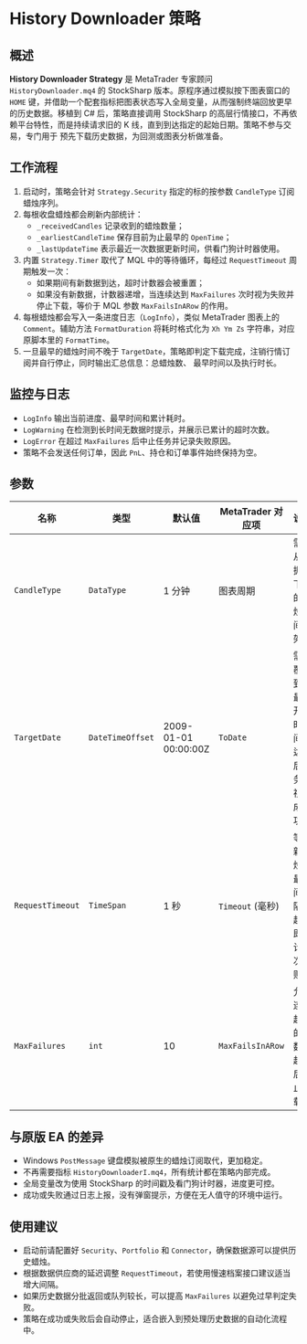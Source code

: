 # History Downloader 策略

## 概述
**History Downloader Strategy** 是 MetaTrader 专家顾问 `HistoryDownloader.mq4` 的 StockSharp 版本。原程序通过模拟按下图表窗口的
`HOME` 键，并借助一个配套指标把图表状态写入全局变量，从而强制终端回放更早的历史数据。移植到 C# 后，策略直接调用
StockSharp 的高层行情接口，不再依赖平台特性，而是持续请求旧的 K 线，直到到达指定的起始日期。策略不参与交易，专门用于
预先下载历史数据，为回测或图表分析做准备。

## 工作流程
1. 启动时，策略会针对 `Strategy.Security` 指定的标的按参数 `CandleType` 订阅蜡烛序列。
2. 每根收盘蜡烛都会刷新内部统计：
   - `_receivedCandles` 记录收到的蜡烛数量；
   - `_earliestCandleTime` 保存目前为止最早的 `OpenTime`；
   - `_lastUpdateTime` 表示最近一次数据更新时间，供看门狗计时器使用。
3. 内置 `Strategy.Timer` 取代了 MQL 中的等待循环，每经过 `RequestTimeout` 周期触发一次：
   - 如果期间有新数据到达，超时计数器会被重置；
   - 如果没有新数据，计数器递增，当连续达到 `MaxFailures` 次时视为失败并停止下载，等价于 MQL 参数
     `MaxFailsInARow` 的作用。
4. 每根蜡烛都会写入一条进度日志（`LogInfo`），类似 MetaTrader 图表上的 `Comment`。辅助方法
   `FormatDuration` 将耗时格式化为 `Xh Ym Zs` 字符串，对应原脚本里的 `FormatTime`。
5. 一旦最早的蜡烛时间不晚于 `TargetDate`，策略即判定下载完成，注销行情订阅并自行停止，同时输出汇总信息：总蜡烛数、
   最早时间以及执行时长。

## 监控与日志
- `LogInfo` 输出当前进度、最早时间和累计耗时。
- `LogWarning` 在检测到长时间无数据时提示，并展示已累计的超时次数。
- `LogError` 在超过 `MaxFailures` 后中止任务并记录失败原因。
- 策略不会发送任何订单，因此 `PnL`、持仓和订单事件始终保持为空。

## 参数
| 名称 | 类型 | 默认值 | MetaTrader 对应项 | 说明 |
| --- | --- | --- | --- | --- |
| `CandleType` | `DataType` | 1 分钟 | 图表周期 | 需要从数据源下载的蜡烛时间框架。 |
| `TargetDate` | `DateTimeOffset` | 2009-01-01 00:00:00Z | `ToDate` | 需要覆盖到的最早开盘时间，达到后任务即视为成功。 |
| `RequestTimeout` | `TimeSpan` | 1 秒 | `Timeout` (毫秒) | 等待新蜡烛的最长间隔，超过即累计一次失败。 |
| `MaxFailures` | `int` | 10 | `MaxFailsInARow` | 允许连续超时的次数，超过后终止下载。 |

## 与原版 EA 的差异
- Windows `PostMessage` 键盘模拟被原生的蜡烛订阅取代，更加稳定。
- 不再需要指标 `HistoryDownloaderI.mq4`，所有统计都在策略内部完成。
- 全局变量改为使用 StockSharp 的时间戳及看门狗计时器，进度更可控。
- 成功或失败通过日志上报，没有弹窗提示，方便在无人值守的环境中运行。

## 使用建议
- 启动前请配置好 `Security`、`Portfolio` 和 `Connector`，确保数据源可以提供历史蜡烛。
- 根据数据供应商的延迟调整 `RequestTimeout`，若使用慢速档案接口建议适当增大间隔。
- 如果历史数据分批返回或队列较长，可以提高 `MaxFailures` 以避免过早判定失败。
- 策略在成功或失败后会自动停止，适合嵌入到预处理历史数据的自动化流程中。
